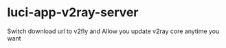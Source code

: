 # luci-app-v2ray-server
Switch download url to v2fly and Allow you update v2ray core anytime you want
